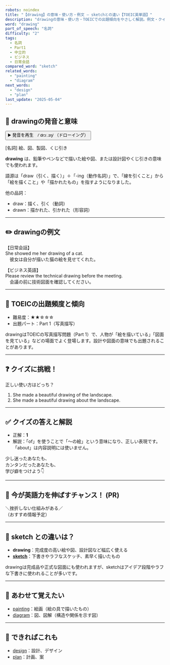 ```yaml
---
robots: noindex
title: "【drawing】の意味・使い方・例文 ― sketchとの違い【TOEIC英単語】"
description: "drawingの意味・使い方・TOEICでの出題傾向をやさしく解説。例文・クイズ付きでsketchとの違いもわかりやすく学べます。"
word: "drawing"
part_of_speech: "名詞"
difficulty: "2"
tags:
  - 名詞
  - Part1
  - 中立的
  - ビジネス
  - 日常会話
compared_word: "sketch"
related_words:
  - "painting"
  - "diagram"
next_words:
  - "design"
  - "plan"
last_update: "2025-05-04"
---
```


## 🔰 drawingの発音と意味

<button class="play-audio" onclick="playTTS('drawing')">
  <span class="play-audio-main">
    ▶️ 発音を再生　/ˈdrɔː.ɪŋ/
  </span>
  <span class="play-audio-sub">
    （ドローイング）
  </span>
</button>

[名詞] 絵、図、製図、くじ引き

**drawing** は、鉛筆やペンなどで描いた絵や図、または設計図やくじ引きの意味でも使われます。

語源は「draw（引く、描く）」＋「-ing（動作名詞）」で、「線を引くこと」から「絵を描くこと」や「描かれたもの」を指すようになりました。

他の品詞：  
- draw：描く、引く（動詞）
- drawn：描かれた、引かれた（形容詞）

---

## ✏️ drawingの例文

【日常会話】  
She showed me her drawing of a cat.  
　彼女は自分が描いた猫の絵を見せてくれた。

【ビジネス英語】  
Please review the technical drawing before the meeting.  
　会議の前に技術図面を確認してください。

---

## 🎯 TOEICの出題頻度と傾向

- 難易度：★★☆☆☆
- 出題パート：Part 1（写真描写）

drawingはTOEICの写真描写問題（Part 1）で、人物が「絵を描いている」「図面を見ている」などの場面でよく登場します。設計や図面の意味でも出題されることがあります。

---

## ❓ クイズに挑戦！

正しい使い方はどっち？

1. She made a beautiful drawing of the landscape.  
2. She made a beautiful drawing about the landscape.

---

## ✅ クイズの答えと解説

- 正解：**1**
- 解説：「of」を使うことで「～の絵」という意味になり、正しい表現です。「about」は内容説明には使いません。

少し迷ったあなたも、  
カンタンだったあなたも、  
学び癖をつけよう👇️

---

## 🚀 今が英語力を伸ばすチャンス！ (PR)

<div class="info-center">
＼挫折しない仕組みがある／<br>  
（おすすめ情報予定）
</div>

---

## 🤔  sketch との違いは？

- **drawing**：完成度の高い絵や図、設計図など幅広く使える
- **[sketch](/sketch)**：下書きやラフなスケッチ、素早く描いたもの

drawingは完成品や正式な図面にも使われますが、sketchはアイデア段階やラフな下書きに使われることが多いです。

---

## 🧩 あわせて覚えたい

- [painting](/painting)：絵画（絵の具で描いたもの）
- [diagram](/diagram)：図、図解（構造や関係を示す図）

---

## 📖 できればこれも

- [design](/design)：設計、デザイン
- [plan](/plan)：計画、案

<!-- cvid: aid28_bid35 -->
